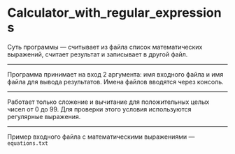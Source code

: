 # Calculator_with_regular_expressions

Суть программы — считывает из файла список математических выражений, считает результат и записывает в другой файл.
***
Программа принимает на вход 2 аргумента: имя входного файла и имя файла для вывода результатов. Имена файлов вводятся через консоль.
***
Работает только сложение и вычитание для положительных целых чисел от 0 до 99. Для проверки этого условия используются регулярные выражения.
***
Пример входного файла с математическими выражениями — `equations.txt`
